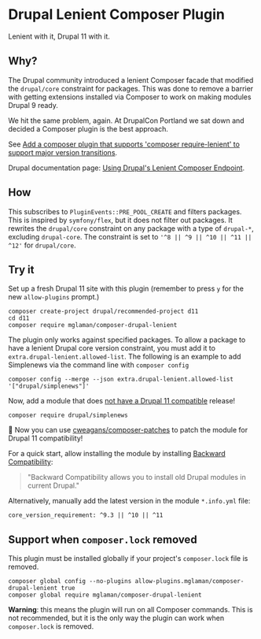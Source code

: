 # Drupal Lenient Composer Plugin

Lenient with it, Drupal 11 with it.

## Why?

The Drupal community introduced a lenient Composer facade that modified the `drupal/core` constraint for packages. This
was done to remove a barrier with getting extensions installed via Composer to work on making modules Drupal 9 ready.

We hit the same problem, again. At DrupalCon Portland we sat down and decided a Composer plugin is the best approach.

See [Add a composer plugin that supports 'composer require-lenient' to support major version transitions](https://www.drupal.org/project/drupal/issues/3267143).

Drupal documentation page: [Using Drupal's Lenient Composer Endpoint](https://www.drupal.org/docs/develop/using-composer/using-drupals-lenient-composer-endpoint).

## How

This subscribes to `PluginEvents::PRE_POOL_CREATE` and filters packages. This is inspired by `symfony/flex`, but it does
not filter out packages. It rewrites the `drupal/core` constraint on any package with a type of `drupal-*`,
excluding `drupal-core`. The constraint is set to `'^8 || ^9 || ^10 || ^11 || ^12'` for `drupal/core`.

## Try it

Set up a fresh Drupal 11 site with this plugin (remember to press `y` for the new `allow-plugins` prompt.)

```shell
composer create-project drupal/recommended-project d11
cd d11
composer require mglaman/composer-drupal-lenient
```

The plugin only works against specified packages. To allow a package to have a lenient Drupal core version constraint,
you must add it to `extra.drupal-lenient.allowed-list`. The following is an example to add Simplenews via the command line 
with `composer config`

```shell
composer config --merge --json extra.drupal-lenient.allowed-list '["drupal/simplenews"]'
```

Now, add a module that does [not have a Drupal 11 compatible]([url](https://dev.acquia.com/drupal11/deprecation_status/projects?next_step=Fix%20deprecation%20errors%20found)) release!

```shell
composer require drupal/simplenews
```

🥳 Now you can use [cweagans/composer-patches](https://github.com/cweagans/composer-patches) to patch the module for Drupal 11 compatibility!

For a quick start, allow installing the module by installing [Backward Compatibility](https://www.drupal.org/project/backward_compatibility):

> "Backward Compatibility allows you to install old Drupal modules in current Drupal."

Alternatively, manually add the latest version in the module `*.info.yml` file:

```shell
core_version_requirement: ^9.3 || ^10 || ^11
```

## Support when `composer.lock` removed

This plugin must be installed globally if your project's `composer.lock` file is removed.

```shell
composer global config --no-plugins allow-plugins.mglaman/composer-drupal-lenient true
composer global require mglaman/composer-drupal-lenient
```

**Warning**: this means the plugin will run on all Composer commands. This is not recommended, but it is the only way 
the plugin can work when `composer.lock` is removed.
